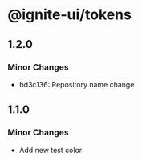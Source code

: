 # @ignite-ui/tokens

## 1.2.0

### Minor Changes

- bd3c136: Repository name change

## 1.1.0

### Minor Changes

- Add new test color
